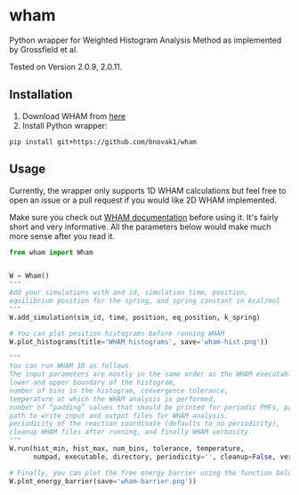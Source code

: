# wham
Python wrapper for Weighted Histogram Analysis Method as implemented by Grossfield et al.

Tested on Version 2.0.9, 2.0.11.

## Installation
1. Download WHAM from [here](http://membrane.urmc.rochester.edu/?page_id=126)
2. Install Python wrapper:
```
pip install git+https://github.com/bnovak1/wham
```

## Usage
Currently, the wrapper only supports 1D WHAM calculations but feel free to open an issue or a pull
request if you would like 2D WHAM implemented.

Make sure you check out
[WHAM documentation](http://membrane.urmc.rochester.edu/sites/default/files/wham/doc.pdf) before
using it. It's fairly short and very informative. All the parameters below would make much more
sense after you read it.

```python
from wham import Wham


W = Wham()
"""
Add your simulations with and id, simulation time, position,
equilibrium position for the spring, and spring constant in kcal/mol
"""
W.add_simulation(sim_id, time, position, eq_position, k_spring)

# You can plot position histograms before running WHAM
W.plot_histograms(title='WHAM histograms', save='wham-hist.png'))

"""
You can run WHAM 1D as follows.
The input parameters are mostly in the same order as the WHAM executable:
lower and upper boundary of the histogram,
number of bins in the histogram, convergence tolerance,
temperature at which the WHAM analysis is performed,
number of “padding” values that should be printed for periodic PMFs, path to WHAM 1D executable,
path to write input and output files for WHAM analysis,
periodicity of the reaction coordinate (defaults to no periodicity),
cleanup WHAM files after running, and finally WHAM verbosity.
"""
W.run(hist_min, hist_max, num_bins, tolerance, temperature,
      numpad, executable, directory, periodicity='', cleanup=False, verbose=True)

# Finally, you can plot the free energy barrier using the function below
W.plot_energy_barrier(save='wham-barrier.png'))
```
